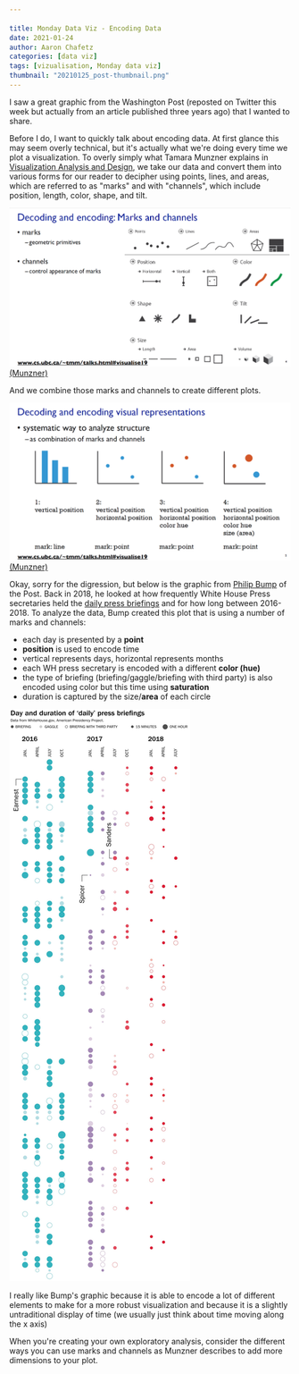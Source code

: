 ```yaml
---

title: Monday Data Viz - Encoding Data
date: 2021-01-24
author: Aaron Chafetz
categories: [data viz]
tags: [vizualisation, Monday data viz]
thumbnail: "20210125_post-thumbnail.png"
---
```


I saw a great graphic from the Washington Post (reposted on Twitter this week but actually from an article published three years ago) that I wanted to share.

Before I do, I want to quickly talk about encoding data. At first glance this may seem overly technical, but it's actually what we're doing every time we plot a visualization. To overly simply what Tamara Munzner explains in [Visualization Analysis and Design](https://www.amazon.com/Visualization-Analysis-Design-AK-Peters/dp/1466508914), we take our data and convert them into various forms for our reader to decipher using points, lines, and areas, which are referred to as "marks" and with "channels", which include position, length, color, shape, and tilt.

![encoding data](/assets/images/posts/20210125_munzner_encoding.png)
[(Munzner)](https://www.cs.ubc.ca/~tmm/talks/minicourse14/visualise19.pdf)

And we combine those marks and channels to create different plots.

![combined marks and channels](/assets/images/posts/20210125_munzner_encoding-analysis.png)
[(Munzner)](https://www.cs.ubc.ca/~tmm/talks/minicourse14/visualise19.pdf)

Okay, sorry for the digression, but below is the graphic from [Philip Bump](https://twitter.com/pbump) of the Post. Back in 2018, he looked at how frequently White House Press secretaries held the [daily press briefings](https://www.washingtonpost.com/news/politics/wp/2018/08/10/if-we-didnt-know-better-wed-think-sarah-huckabee-sanders-wasnt-interested-in-holding-press-briefings/) and for how long between 2016-2018. To analyze the data, Bump created this plot that is using a number of marks and channels:

  - each day is presented by a **point**
  - **position** is used to encode time
  - vertical represents days, horizontal represents months
  - each WH press secretary is encoded with a different **color (hue)**
  - the type of briefing (briefing/gaggle/briefing with third party) is also encoded using color but this time using **saturation**
  - duration is captured by the size/**area** of each circle

![WH Press Briefings 2016-18](/assets/images/posts/20210125_bump_wh-press-briefings.jfif)

I really like Bump's graphic because it is able to encode a lot of different elements to make for a more robust visualization and because it is a slightly untraditional display of time (we usually just think about time moving along the x axis)

When you're creating your own exploratory analysis, consider the different ways you can use marks and channels as Munzner describes to add more dimensions to your plot.